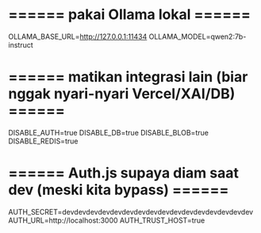 # ====== pakai Ollama lokal ======
OLLAMA_BASE_URL=http://127.0.0.1:11434
OLLAMA_MODEL=qwen2:7b-instruct

# ====== matikan integrasi lain (biar nggak nyari-nyari Vercel/XAI/DB) ======
DISABLE_AUTH=true
DISABLE_DB=true
DISABLE_BLOB=true
DISABLE_REDIS=true

# ====== Auth.js supaya diam saat dev (meski kita bypass) ======
AUTH_SECRET=devdevdevdevdevdevdevdevdevdevdevdevdevdevdevdev
AUTH_URL=http://localhost:3000
AUTH_TRUST_HOST=true
